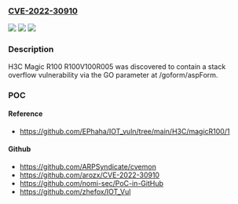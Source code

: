 ### [CVE-2022-30910](https://cve.mitre.org/cgi-bin/cvename.cgi?name=CVE-2022-30910)
![](https://img.shields.io/static/v1?label=Product&message=n%2Fa&color=blue)
![](https://img.shields.io/static/v1?label=Version&message=n%2Fa&color=blue)
![](https://img.shields.io/static/v1?label=Vulnerability&message=n%2Fa&color=brighgreen)

### Description

H3C Magic R100 R100V100R005 was discovered to contain a stack overflow vulnerability via the GO parameter at /goform/aspForm.

### POC

#### Reference
- https://github.com/EPhaha/IOT_vuln/tree/main/H3C/magicR100/1

#### Github
- https://github.com/ARPSyndicate/cvemon
- https://github.com/arozx/CVE-2022-30910
- https://github.com/nomi-sec/PoC-in-GitHub
- https://github.com/zhefox/IOT_Vul

